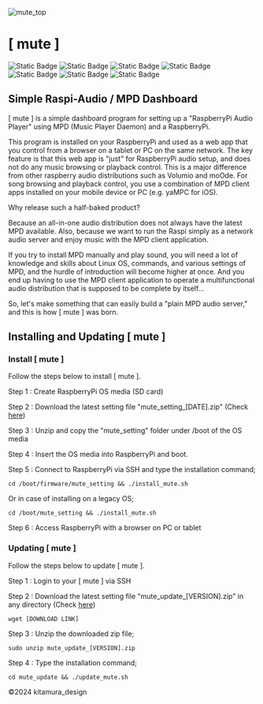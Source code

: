 ![mute_top](https://github.com/mute-audio/mute/assets/120294905/8cfdd1db-430b-4641-8053-2148d7120e92)
# [ mute ] 
![Static Badge](https://img.shields.io/badge/-RaspberryPi-A22846?logo=raspberrypi&logoColor=white)
 ![Static Badge](https://img.shields.io/badge/-Raspi_Audio-red) ![Static Badge](https://img.shields.io/badge/-MPD-brightgreen)
 ![Static Badge](https://img.shields.io/badge/GNU_Bash-4EAA25?logo=gnubash&logoColor=white) ![Static Badge](https://img.shields.io/badge/-CSS-1572B6?logo=css3&logoColor=white) ![Static Badge](https://img.shields.io/badge/-HTML-E34F26?logo=html5&logoColor=white) ![Static Badge](https://img.shields.io/badge/license-MIT-blue) 


## Simple Raspi-Audio / MPD Dashboard
[ mute ] is a simple dashboard program for setting up a "RaspberryPi Audio Player" using MPD (Music Player Daemon) and a RaspberryPi.

This program is installed on your RaspberryPi and used as a web app that you control from a browser on a tablet or PC on the same network. The key feature is that this web app is "just" for RaspberryPi audio setup, and does not do any music browsing or playback control. This is a major difference from other raspberry audio distributions such as Volumio and moOde. For song browsing and playback control, you use a combination of MPD client apps installed on your mobile device or PC (e.g. yaMPC for iOS).

Why release such a half-baked product?

Because an all-in-one audio distribution does not always have the latest MPD available. Also, because we want to run the Raspi simply as a network audio server and enjoy music with the MPD client application.

If you try to install MPD manually and play sound, you will need a lot of knowledge and skills about Linux OS, commands, and various settings of MPD, and the hurdle of introduction will become higher at once. And you end up having to use the MPD client application to operate a multifunctional audio distribution that is supposed to be complete by itself...

So, let's make something that can easily build a "plain MPD audio server," and this is how [ mute ] was born.

## Installing and Updating [ mute ]

### Install [ mute ] 

Follow the steps below to install [ mute ].

Step 1 : Create RaspberryPi OS media (SD card)

Step 2 : Download the latest setting file "mute_setting_[DATE].zip"  (Check [here](https://github.com/mute-audio/mute/releases))

Step 3 : Unzip and copy the "mute_setting" folder under /boot of the OS media

Step 4 : Insert the OS media into RaspberryPi and boot.

Step 5 : Connect to RaspberryPi via SSH and type the installation command;
```
cd /boot/firmware/mute_setting && ./install_mute.sh
```
Or in case of installing on a legacy OS;
```
cd /boot/mute_setting && ./install_mute.sh
```
Step 6 : Access RaspberryPi with a browser on PC or tablet

### Updating [ mute ] 
Follow the steps below to update [ mute ].

Step 1 : Login to your [ mute ] via SSH

Step 2 : Download the latest setting file "mute_update_[VERSION].zip" in any directory (Check [here](https://github.com/mute-audio/mute/releases))
```
wget [DOWNLOAD LINK]
```

Step 3 : Unzip the downloaded zip file;
```
sudo unzip mute_update_[VERSION].zip
```
Step 4 : Type the installation command;
```
cd mute_update && ./update_mute.sh
```
<!-- ### For more information, [visit [ mute ] site](https://kitamura-design.format.com/mute-en) -->

©2024 kitamura_design

